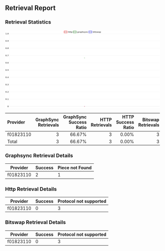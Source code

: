 ## Retrieval Report
### Retrieval Statistics
<img src="https://raw.githubusercontent.com/data-preservation-programs/filplus-checker-assets/main/filecoin-project/filecoin-plus-large-datasets/issues/2060/1690557070989.png"/>

| Provider  | GraphSync Retrievals | GraphSync Success Ratio | HTTP Retrievals | HTTP Success Ratio | Bitswap Retrievals | Bitswap Success Ratio |
| :-------- | -------------------: | ----------------------: | --------------: | -----------------: | -----------------: | --------------------: |
| f01823110 |                    3 |                  66.67% |               3 |              0.00% |                  3 |                 0.00% |
| Total     |                    3 |                  66.67% |               3 |              0.00% |                  3 |                 0.00% |

### Graphsync Retrieval Details
| Provider  | Success | Piece not Found |
| --------- | ------- | --------------- |
| f01823110 | 2       | 1               |

### Http Retrieval Details
| Provider  | Success | Protocol not supported |
| --------- | ------- | ---------------------- |
| f01823110 | 0       | 3                      |

### Bitswap Retrieval Details
| Provider  | Success | Protocol not supported |
| --------- | ------- | ---------------------- |
| f01823110 | 0       | 3                      |
